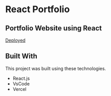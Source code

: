 # React Portfolio

## Portfolio Website using React

[Deployed](https://navneetbahuguna.xyz/)

## Built With

This project was built using these technologies.

- React.js
- VsCode
- Vercel
